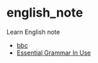 # english_note
Learn English note

- [bbc](./bbc/bbc.md)
- [Essential Grammar In Use](./essential_gramma_in_use/grammar.md)
